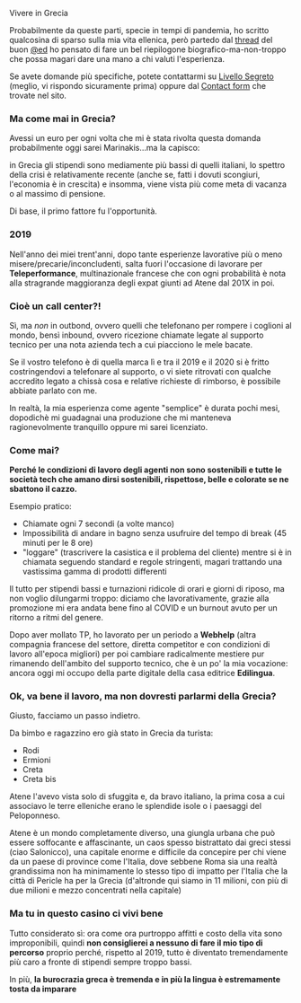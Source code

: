 Vivere in Grecia

Probabilmente da queste parti, specie in tempi di pandemia, ho scritto qualcosina di sparso sulla mia vita ellenica, però partedo dal [thread](https://livellosegreto.it/@ed/112525033864917220) del buon [@ed](https://livellosegreto.it/@ed) ho pensato di fare un bel riepilogone biografico-ma-non-troppo che possa magari dare una mano a chi valuti l'esperienza.

Se avete domande più specifiche, potete contattarmi su [Livello Segreto]() (meglio, vi rispondo sicuramente prima) oppure dal [Contact form](/contact) che trovate nel sito.

### Ma come mai in Grecia? 

Avessi un euro per ogni volta che mi è stata rivolta questa domanda probabilmente oggi sarei Marinakis...ma la capisco: 

in Grecia gli stipendi sono mediamente più bassi di quelli italiani, lo spettro della crisi è relativamente recente (anche se, fatti i dovuti scongiuri, l'economia è in crescita) e insomma, viene vista più come meta di vacanza o al massimo di pensione. 

Di base, il primo fattore fu l'opportunità.

### 2019

Nell'anno dei miei trent'anni, dopo tante esperienze lavorative più o meno misere/precarie/inconcludenti, salta fuori l'occasione di lavorare per **Teleperformance**, multinazionale francese che con ogni probabilità è nota alla stragrande maggioranza degli expat giunti ad Atene dal 201X in poi.

### Cioè un call center?!

Sì, ma _non_ in outbond, ovvero quelli che telefonano per rompere i coglioni al mondo, bensì inbound, ovvero ricezione chiamate legate al supporto tecnico per una nota azienda tech a cui piacciono le mele bacate. 

Se il vostro telefono è di quella marca lì e tra il 2019 e il 2020 si è fritto costringendovi a telefonare al supporto, o vi siete ritrovati con qualche accredito legato a chissà cosa e relative richieste di rimborso, è possibile abbiate parlato con me.

In realtà, la mia esperienza come agente "semplice" è durata pochi mesi, dopodichè mi guadagnai una produzione che mi manteneva ragionevolmente tranquillo oppure mi sarei licenziato. 

### Come mai?

**Perché le condizioni di lavoro degli agenti non sono sostenibili e tutte le società tech che amano dirsi sostenibili, rispettose, belle e colorate se ne sbattono il cazzo.**

Esempio pratico:

- Chiamate ogni 7 secondi (a volte manco)
- Impossibilità di andare in bagno senza usufruire del tempo di break (45 minuti per le 8 ore)
- "loggare" (trascrivere la casistica e il problema del cliente) mentre si è in chiamata seguendo standard e regole stringenti, magari trattando una vastissima gamma di prodotti differenti

Il tutto per stipendi bassi e turnazioni ridicole di orari e giorni di riposo, ma non voglio dilungarmi troppo: diciamo che lavorativamente, grazie alla promozione mi era andata bene fino al COVID e un burnout avuto per un ritorno a ritmi del genere. 

Dopo aver mollato TP, ho lavorato per un periodo a **Webhelp** (altra compagnia francese del settore, diretta competitor e con condizioni di lavoro all'epoca migliori) per poi cambiare radicalmente mestiere pur rimanendo dell'ambito del supporto tecnico, che è un po' la mia vocazione: ancora oggi mi occupo della parte digitale della casa editrice **Edilingua**.

### Ok, va bene il lavoro, ma non dovresti parlarmi della Grecia?

Giusto, facciamo un passo indietro.

Da bimbo e ragazzino ero già stato in Grecia da turista:

- Rodi
- Ermioni
- Creta 
- Creta bis

Atene l'avevo vista solo di sfuggita e, da bravo italiano, la prima cosa a cui associavo le terre elleniche erano le splendide isole o i paesaggi del Peloponneso.

Atene è un mondo completamente diverso, una giungla urbana che può essere soffocante e affascinante, un caos spesso bistrattato dai greci stessi (ciao Salonicco), una capitale enorme e difficile da concepire per chi viene da un paese di province come l'Italia, dove sebbene Roma sia una realtà grandissima non ha minimamente lo stesso tipo di impatto per l'Italia che la città di Pericle ha per la Grecia (d'altronde qui siamo in 11 milioni, con più di due milioni e mezzo concentrati nella capitale)

### Ma tu in questo casino ci vivi bene

Tutto considerato sì: ora come ora purtroppo affitti e costo della vita sono improponibili, quindi **non consiglierei a nessuno di fare il mio tipo di percorso** proprio perché, rispetto al 2019, tutto è diventato tremendamente più caro a fronte di stipendi sempre troppo bassi.

In più, **la burocrazia greca è tremenda e in più la lingua è estremamente tosta da imparare** 